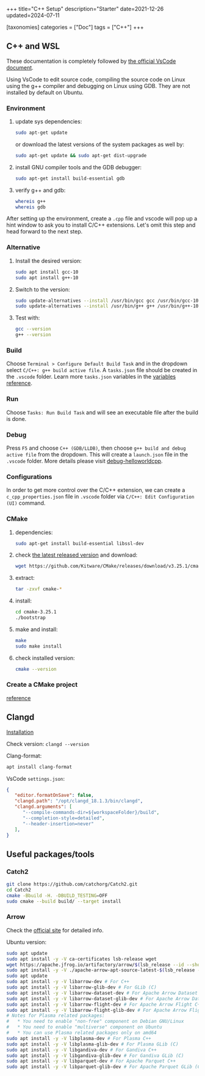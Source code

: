 +++
title="C++ Setup"
description="Starter"
date=2021-12-26
updated=2024-07-11

[taxonomies]
categories = ["Doc"]
tags = ["C++"]
+++

## C++ and WSL

These documentation is completely followed by [the official VsCode document](https://code.visualstudio.com/docs/cpp/config-wsl).

Using VsCode to edit source code, compiling the source code on Linux using the g++ compiler and debugging on Linux using GDB. They are not installed by default on Ubuntu.

### Environment

1. update sys dependencies:

   ```sh
   sudo apt-get update
   ```

   or download the latest versions of the system packages as well by:

   ```sh
   sudo apt-get update && sudo apt-get dist-upgrade
   ```

1. install GNU compiler tools and the GDB debugger:

   ```sh
   sudo apt-get install build-essential gdb
   ```

1. verify g++ and gdb:

   ```sh
   whereis g++
   whereis gdb
   ```

After setting up the environment, create a `.cpp` file and vscode will pop up a hint window to ask you to install C/C++ extensions. Let's omit this step and head forward to the next step.

### Alternative

1. Install the desired version:

   ```sh
   sudo apt install gcc-10
   sudo apt install g++-10
   ```

1. Switch to the version:

   ```sh
   sudo update-alternatives --install /usr/bin/gcc gcc /usr/bin/gcc-10 10
   sudo update-alternatives --install /usr/bin/g++ g++ /usr/bin/g++-10 10
   ```

1. Test with:

   ```sh
   gcc --version
   g++ --version
   ```

### Build

Choose `Terminal > Configure Default Build Task` and in the dropdown select `C/C++: g++ build active file`. A `tasks.json` file should be created in the `.vscode` folder. Learn more `tasks.json` variables in the [variables reference](https://code.visualstudio.com/docs/editor/variables-reference).

### Run

Choose `Tasks: Run Build Task` and will see an executable file after the build is done.

### Debug

Press `F5` and choose `C++ (GDB/LLDB)`, then choose `g++ build and debug active file` from the dropdown. This will create a `launch.json` file in the `.vscode` folder. More details please visit [debug-helloworldcpp](https://code.visualstudio.com/docs/cpp/config-wsl#_debug-helloworldcpp).

### Configurations

In order to get more control over the C/C++ extension, we can create a `c_cpp_properties.json` file in `.vscode` folder via `C/C++: Edit Configuration (UI)` command.

### CMake

1. dependencies:

   ```sh
   sudo apt-get install build-essential libssl-dev
   ```

1. check [the latest released version](https://github.com/Kitware/CMake/releases) and download:

   ```sh
   wget https://github.com/Kitware/CMake/releases/download/v3.25.1/cmake-3.25.1.tar.gz
   ```

1. extract:

   ```sh
   tar -zxvf cmake-*
   ```

1. install:

   ```sh
   cd cmake-3.25.1
   ./bootstrap
   ```

1. make and install:

   ```sh
   make
   sudo make install
   ```

1. check installed version:

   ```sh
   cmake --version
   ```

### Create a CMake project

[reference](https://code.visualstudio.com/docs/cpp/cmake-linux)

## Clangd

[Installation](https://clangd.llvm.org/installation.html)

Check version: `clangd --version`

Clang-format:

```sh
apt install clang-format
```

VsCode `settings.json`:

```json
{
   "editor.formatOnSave": false,
   "clangd.path": "/opt/clangd_18.1.3/bin/clangd",
   "clangd.arguments": [
      "--compile-commands-dir=${workspaceFolder}/build",
      "--completion-style=detailed",
      "--header-insertion=never"
   ],
}
```

## Useful packages/tools

### Catch2

```sh
git clone https://github.com/catchorg/Catch2.git
cd Catch2
cmake -Bbuild -H. -DBUILD_TESTING=OFF
sudo cmake --build build/ --target install
```

### Arrow

Check the [official site](https://arrow.apache.org/install/) for detailed info.

Ubuntu version:

```sh
sudo apt update
sudo apt install -y -V ca-certificates lsb-release wget
wget https://apache.jfrog.io/artifactory/arrow/$(lsb_release --id --short | tr 'A-Z' 'a-z')/apache-arrow-apt-source-latest-$(lsb_release --codename --short).deb
sudo apt install -y -V ./apache-arrow-apt-source-latest-$(lsb_release --codename --short).deb
sudo apt update
sudo apt install -y -V libarrow-dev # For C++
sudo apt install -y -V libarrow-glib-dev # For GLib (C)
sudo apt install -y -V libarrow-dataset-dev # For Apache Arrow Dataset C++
sudo apt install -y -V libarrow-dataset-glib-dev # For Apache Arrow Dataset GLib (C)
sudo apt install -y -V libarrow-flight-dev # For Apache Arrow Flight C++
sudo apt install -y -V libarrow-flight-glib-dev # For Apache Arrow Flight GLib (C)
# Notes for Plasma related packages:
#   * You need to enable "non-free" component on Debian GNU/Linux
#   * You need to enable "multiverse" component on Ubuntu
#   * You can use Plasma related packages only on amd64
sudo apt install -y -V libplasma-dev # For Plasma C++
sudo apt install -y -V libplasma-glib-dev # For Plasma GLib (C)
sudo apt install -y -V libgandiva-dev # For Gandiva C++
sudo apt install -y -V libgandiva-glib-dev # For Gandiva GLib (C)
sudo apt install -y -V libparquet-dev # For Apache Parquet C++
sudo apt install -y -V libparquet-glib-dev # For Apache Parquet GLib (C)
```
